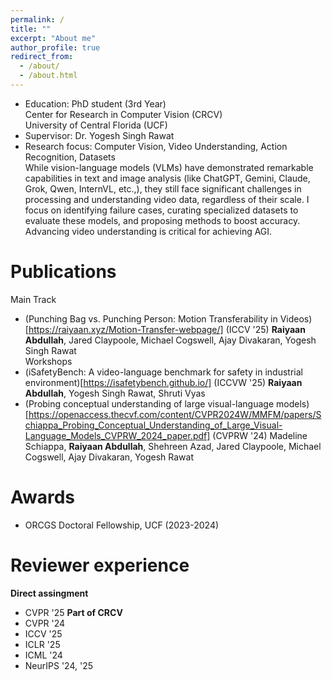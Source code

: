 ```yaml
---
permalink: /
title: ""
excerpt: "About me"
author_profile: true
redirect_from: 
  - /about/
  - /about.html
---
```

* Education: PhD student (3rd Year)  
  Center for Research in Computer Vision (CRCV)  
  University of Central Florida (UCF)  
* Supervisor: Dr. Yogesh Singh Rawat  
* Research focus: Computer Vision, Video Understanding, Action Recognition, Datasets  
  While vision-language models (VLMs) have demonstrated remarkable capabilities in text and image analysis (like ChatGPT, Gemini, Claude, Grok, Qwen, InternVL, etc.,), they still face significant challenges in processing and understanding video data, regardless of their scale. I focus on identifying failure cases, curating specialized datasets to evaluate these models, and proposing methods to boost accuracy. Advancing video understanding is critical for achieving AGI.

Publications
======
Main Track
* (Punching Bag vs. Punching Person: Motion Transferability in Videos)[https://raiyaan.xyz/Motion-Transfer-webpage/] (ICCV '25)
  **Raiyaan Abdullah**, Jared Claypoole, Michael Cogswell, Ajay Divakaran, Yogesh Singh Rawat  
Workshops
* (iSafetyBench: A video-language benchmark for safety in industrial environment)[https://isafetybench.github.io/] (ICCVW '25)
  **Raiyaan Abdullah**, Yogesh Singh Rawat, Shruti Vyas
* (Probing conceptual understanding of large visual-language models)[https://openaccess.thecvf.com/content/CVPR2024W/MMFM/papers/Schiappa_Probing_Conceptual_Understanding_of_Large_Visual-Language_Models_CVPRW_2024_paper.pdf] (CVPRW '24)
  Madeline Schiappa, **Raiyaan Abdullah**, Shehreen Azad, Jared Claypoole, Michael Cogswell, Ajay Divakaran, Yogesh Rawat

<!-- Skills
======
I primarily conduct my research in Python, leveraging PyTorch and other widely used libraries. I also have practical experience with graphic-design tools (Adobe Photoshop, Illustrator), video-editing applications, and web technologies (HTML, CSS, JavaScript). -->

Awards
======
* ORCGS Doctoral Fellowship, UCF (2023-2024)

Reviewer experience
======
**Direct assingment**
* CVPR '25
**Part of CRCV**
* CVPR '24
* ICCV '25
* ICLR '25
* ICML '24
* NeurIPS '24, '25


  
<!-- Publications
======
  <ul>{% for post in site.publications %}
    {% include archive-single-cv.html %}
  {% endfor %}</ul> -->

